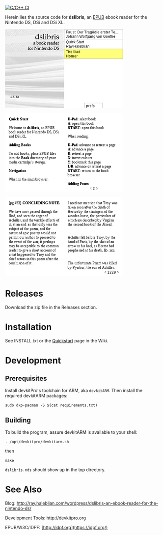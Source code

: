 [![C/C++ CI](https://github.com/rhaleblian/dslibris/actions/workflows/build.yml/badge.svg)](https://github.com/rhaleblian/dslibris/actions/workflows/build.yml)

Herein lies the source code for **dslibris**, an
[EPUB](https://en.wikipedia.org/wiki/EPUB)
ebook reader for the Nintendo DS, DSi and DSi XL.

![Browser](etc/sample/browser.png)

![Quickstart](etc/sample/quickstart.png)

![A sample page](etc/sample/iliad.png)

# Releases

Download the zip file in the Releases section.

# Installation

See INSTALL.txt or the
[Quickstart](https://github.com/rhaleblian/dslibris/wiki/User:-Quickstart)
page in the Wiki.

# Development

## Prerequisites

Install devkitPro's toolchain for ARM, aka `devkitARM`.
Then install the required devkitARM packages:

    sudo dkp-pacman -S $(cat requirements.txt)

## Building

To build the program, assure devkitARM is available to your shell:

    . /opt/devkitpro/devkitarm.sh

then

    make

`dslibris.nds` should show up in the top directory.

# See Also

Blog: <http://ray.haleblian.com/wordpress/dslibris-an-ebook-reader-for-the-nintendo-ds/>

Development Tools: <http://devkitpro.org>

EPUB/W3C/IDPF: [http://idpf.org](https://idpf.org/)
